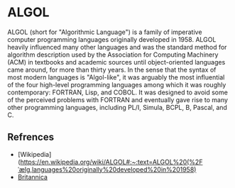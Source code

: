 # ALGOL

ALGOL (short for "Algorithmic Language") is a family of imperative computer programming languages originally developed in 1958. ALGOL heavily influenced many other languages and was the standard method for algorithm description used by the Association for Computing Machinery (ACM) in textbooks and academic sources until object-oriented languages came around, for more than thirty years.
In the sense that the syntax of most modern languages is "Algol-like", it was arguably the most influential of the four high-level programming languages among which it was roughly contemporary: FORTRAN, Lisp, and COBOL. It was designed to avoid some of the perceived problems with FORTRAN and eventually gave rise to many other programming languages, including PL/I, Simula, BCPL, B, Pascal, and C.

## Refrences



- [Wikipedia](https://en.wikipedia.org/wiki/ALGOL#:~:text=ALGOL%20(%2Fˈælɡ,languages%20originally%20developed%20in%201958)
- [Britannica](https://www.britannica.com/technology/ALGOL-computer-language)